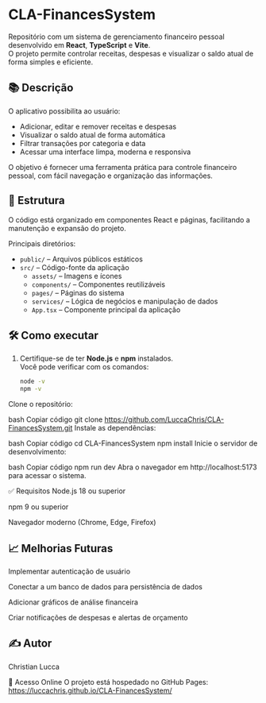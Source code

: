 # CLA-FinancesSystem
Repositório com um sistema de gerenciamento financeiro pessoal desenvolvido em **React**, **TypeScript** e **Vite**.  
O projeto permite controlar receitas, despesas e visualizar o saldo atual de forma simples e eficiente.

## 📚 Descrição

O aplicativo possibilita ao usuário:

- Adicionar, editar e remover receitas e despesas
- Visualizar o saldo atual de forma automática
- Filtrar transações por categoria e data
- Acessar uma interface limpa, moderna e responsiva

O objetivo é fornecer uma ferramenta prática para controle financeiro pessoal, com fácil navegação e organização das informações.

## 📂 Estrutura

O código está organizado em componentes React e páginas, facilitando a manutenção e expansão do projeto.

Principais diretórios:

- `public/` – Arquivos públicos estáticos
- `src/` – Código-fonte da aplicação
  - `assets/` – Imagens e ícones
  - `components/` – Componentes reutilizáveis
  - `pages/` – Páginas do sistema
  - `services/` – Lógica de negócios e manipulação de dados
  - `App.tsx` – Componente principal da aplicação

## 🛠️ Como executar

1. Certifique-se de ter **Node.js** e **npm** instalados.  
   Você pode verificar com os comandos:
   ```bash
   node -v
   npm -v
Clone o repositório:

bash
Copiar código
git clone https://github.com/LuccaChris/CLA-FinancesSystem.git
Instale as dependências:

bash
Copiar código
cd CLA-FinancesSystem
npm install
Inicie o servidor de desenvolvimento:

bash
Copiar código
npm run dev
Abra o navegador em http://localhost:5173 para acessar o sistema.

✅ Requisitos
Node.js 18 ou superior

npm 9 ou superior

Navegador moderno (Chrome, Edge, Firefox)

## 📈 Melhorias Futuras
Implementar autenticação de usuário

Conectar a um banco de dados para persistência de dados

Adicionar gráficos de análise financeira

Criar notificações de despesas e alertas de orçamento

## ✍️ Autor
Christian Lucca

🔗 Acesso Online
O projeto está hospedado no GitHub Pages: https://luccachris.github.io/CLA-FinancesSystem/
